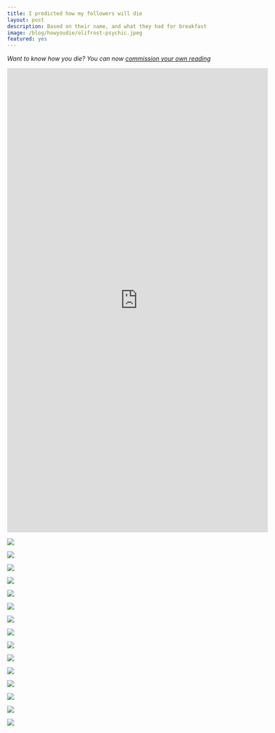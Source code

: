 ```yaml
---
title: I predicted how my followers will die
layout: post
description: Based on their name, and what they had for breakfast
image: /blog/howyoudie/olifrost-psychic.jpeg
featured: yes
---
```


*Want to know how you die? You can now [commission your own reading](https://ko-fi.com/olifrost/commissions)*

<iframe width="608" height="1080" src="https://www.youtube.com/embed/feDznTJsJeI" title="Comment with your name and what you had for breakfast; I’ll tell you how you die from climate change" frameborder="0" allow="accelerometer; autoplay; clipboard-write; encrypted-media; gyroscope; picture-in-picture; web-share" allowfullscreen></iframe>

![](/blog/howyoudie/HowYouDie-28.png)

![](/blog/howyoudie/HowYouDie-37.png)

![](/blog/howyoudie/HowYouDie-38.png)

![](/blog/howyoudie/HowYouDie-40.png)

![](/blog/howyoudie/HowYouDie-42.png)

![](/blog/howyoudie/HowYouDie-48.png)

![](/blog/howyoudie/HowYouDie-53.png)

![](/blog/howyoudie/HowYouDie-4.png)

![](/blog/howyoudie/HowYouDie-9.png)

![](/blog/howyoudie/HowYouDie-11.png)

![](/blog/howyoudie/HowYouDie-12.png)

![](/blog/howyoudie/HowYouDie-14.png)

![](/blog/howyoudie/HowYouDie-17.png)

![](/blog/howyoudie/HowYouDie-18.png)

![](/blog/howyoudie/HowYouDie-22.png)
